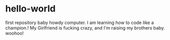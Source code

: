 # hello-world
first repository baby
howdy computer. I am learning how to code like a champion.! My Girlfriend is fucking crazy, and I'm raising my brothers baby. woohoo!
